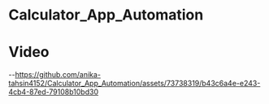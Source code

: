 # Calculator_App_Automation
# Video
--https://github.com/anika-tahsin4152/Calculator_App_Automation/assets/73738319/b43c6a4e-e243-4cb4-87ed-79108b10bd30

